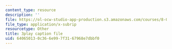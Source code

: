 ```yaml
---
content_type: resource
description: ''
file: https://ol-ocw-studio-app-production.s3.amazonaws.com/courses/8-05-quantum-physics-ii-fall-2013/640650130c366e997f3167968e7dbbf0_LYXIUtVzPAM.srt
file_type: application/x-subrip
resourcetype: Other
title: 3play caption file
uid: 64065013-0c36-6e99-7f31-67968e7dbbf0
---
```

